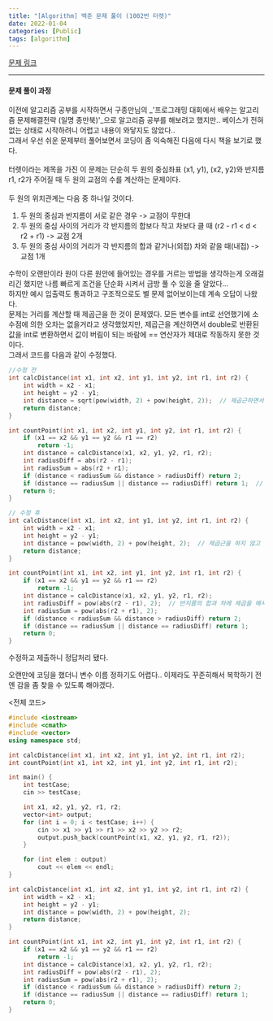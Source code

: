 ```yaml
---
title: "[Algorithm] 백준 문제 풀이 (1002번 터렛)"
date: 2022-01-04
categories: [Public]
tags: [algorithm]
---
```


[문제 링크](https://www.acmicpc.net/problem/1002 "터렛")

---

#### 문제 풀이 과정

이전에 알고리즘 공부를 시작하면서 구종만님의 _'프로그래밍 대회에서 배우는 알고리즘 문제해결전략 (일명 종만북)'_으로 알고리즘 공부를 해보려고 했지만.. 베이스가 전혀 없는 상태로 시작하려니 어렵고 내용이 와닿지도 않았다..<br>
그래서 우선 쉬운 문제부터 풀어보면서 코딩이 좀 익숙해진 다음에 다시 책을 보기로 했다.<br>
<br>
터렛이라는 제목을 가진 이 문제는 단순히 두 원의 중심좌표 (x1, y1), (x2, y2)와 반지름 r1, r2가 주어질 때 두 원의 교점의 수를 계산하는 문제이다.<br>
<br>두 원의 위치관계는 다음 중 하나일 것이다.<br>
1. 두 원의 중심과 반지름이 서로 같은 경우 -> 교점이 무한대
2. 두 원의 중심 사이의 거리가 각 반지름의 합보다 작고 차보다 클 때 (r2 - r1 < d < r2 + r1) -> 교점 2개
3. 두 원의 중심 사이의 거리가 각 반지름의 합과 같거나(외접) 차와 같을 때(내접) -> 교점 1개

수학이 오랜만이라 원이 다른 원안에 들어있는 경우를 거르는 방법을 생각하는게 오래걸리긴 했지만 나름 빠르게 조건을 단순화 시켜서 금방 풀 수 있을 줄 알았다...<br>
하지만 예시 입출력도 통과하고 구조적으로도 별 문제 없어보이는데 계속 오답이 나왔다. <br>
문제는 거리를 계산할 때 제곱근을 한 것이 문제였다. 모든 변수를 int로 선언했기에 소수점에 의한 오차는 없을거라고 생각했었지만, 제곱근을 계산하면서 double로 반환된 값을 int로 변환하면서 값이 버림이 되는 바람에 == 연산자가 제대로 작동하지 못한 것이다.<br>
그래서 코드를 다음과 같이 수정했다.<br>
~~~cpp
//수정 전
int calcDistance(int x1, int x2, int y1, int y2, int r1, int r2) {
	int width = x2 - x1;
	int height = y2 - y1;
	int distance = sqrt(pow(width, 2) + pow(height, 2));  // 제곱근하면서 double형이 int형으로 강제 변환
	return distance;
}

int countPoint(int x1, int x2, int y1, int y2, int r1, int r2) {
	if (x1 == x2 && y1 == y2 && r1 == r2)
		return -1;
	int distance = calcDistance(x1, x2, y1, y2, r1, r2);
	int radiusDiff = abs(r2 - r1);
	int radiusSum = abs(r2 + r1);
	if (distance < radiusSum && distance > radiusDiff) return 2;
	if (distance == radiusSum || distance == radiusDiff) return 1;  // distance는 값이 버림됐었기에 값이 정확하지 않을 수 있음
	return 0;
}

// 수정 후
int calcDistance(int x1, int x2, int y1, int y2, int r1, int r2) {
	int width = x2 - x1;
	int height = y2 - y1;
	int distance = pow(width, 2) + pow(height, 2);  // 제곱근을 하지 않고
	return distance;
}

int countPoint(int x1, int x2, int y1, int y2, int r1, int r2) {
	if (x1 == x2 && y1 == y2 && r1 == r2)
		return -1;
	int distance = calcDistance(x1, x2, y1, y2, r1, r2);
	int radiusDiff = pow(abs(r2 - r1), 2);  // 반지름의 합과 차에 제곱을 해서 비교함
	int radiusSum = pow(abs(r2 + r1), 2);
	if (distance < radiusSum && distance > radiusDiff) return 2;
	if (distance == radiusSum || distance == radiusDiff) return 1;
	return 0;
}
~~~
수정하고 제출하니 정답처리 됐다.<br>

오랜만에 코딩을 했더니 변수 이름 정하기도 어렵다.. 이제라도 꾸준히해서 복학하기 전엔 감을 좀 찾을 수 있도록 해야겠다.<br>

<전체 코드>
~~~cpp
#include <iostream>
#include <cmath>
#include <vector>
using namespace std;

int calcDistance(int x1, int x2, int y1, int y2, int r1, int r2);
int countPoint(int x1, int x2, int y1, int y2, int r1, int r2);

int main() {
	int testCase;
	cin >> testCase;

	int x1, x2, y1, y2, r1, r2;
	vector<int> output;
	for (int i = 0; i < testCase; i++) {
		cin >> x1 >> y1 >> r1 >> x2 >> y2 >> r2;
		output.push_back(countPoint(x1, x2, y1, y2, r1, r2));
	}

	for (int elem : output)
		cout << elem << endl;
}

int calcDistance(int x1, int x2, int y1, int y2, int r1, int r2) {
	int width = x2 - x1;
	int height = y2 - y1;
	int distance = pow(width, 2) + pow(height, 2);
	return distance;
}

int countPoint(int x1, int x2, int y1, int y2, int r1, int r2) {
	if (x1 == x2 && y1 == y2 && r1 == r2)
		return -1;
	int distance = calcDistance(x1, x2, y1, y2, r1, r2);
	int radiusDiff = pow(abs(r2 - r1), 2);
	int radiusSum = pow(abs(r2 + r1), 2);
	if (distance < radiusSum && distance > radiusDiff) return 2;
	if (distance == radiusSum || distance == radiusDiff) return 1;
	return 0;
}
~~~